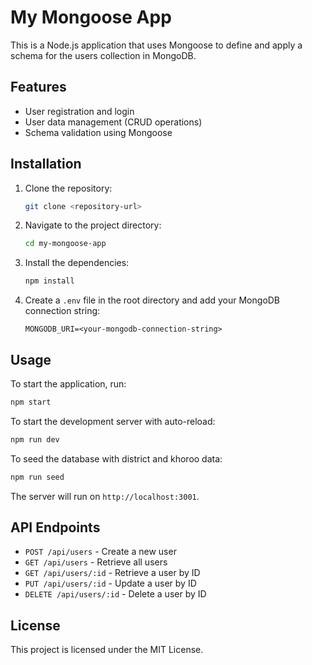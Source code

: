 # My Mongoose App

This is a Node.js application that uses Mongoose to define and apply a schema for the users collection in MongoDB.

## Features

- User registration and login
- User data management (CRUD operations)
- Schema validation using Mongoose

## Installation

1. Clone the repository:
   ```bash
   git clone <repository-url>
   ```

2. Navigate to the project directory:
   ```bash
   cd my-mongoose-app
   ```

3. Install the dependencies:
   ```bash
   npm install
   ```

4. Create a `.env` file in the root directory and add your MongoDB connection string:
   ```
   MONGODB_URI=<your-mongodb-connection-string>
   ```

## Usage

To start the application, run:
```bash
npm start
```

To start the development server with auto-reload:
```bash
npm run dev
```

To seed the database with district and khoroo data:
```bash
npm run seed
```

The server will run on `http://localhost:3001`.

## API Endpoints

- `POST /api/users` - Create a new user
- `GET /api/users` - Retrieve all users
- `GET /api/users/:id` - Retrieve a user by ID
- `PUT /api/users/:id` - Update a user by ID
- `DELETE /api/users/:id` - Delete a user by ID

## License

This project is licensed under the MIT License.